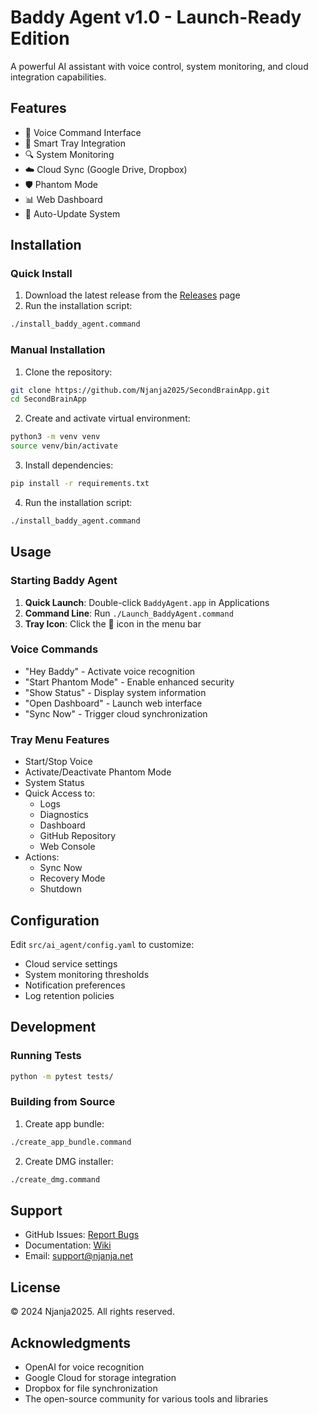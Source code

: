 # Baddy Agent v1.0 - Launch-Ready Edition

A powerful AI assistant with voice control, system monitoring, and cloud integration capabilities.

## Features

- 🎤 Voice Command Interface
- 🤖 Smart Tray Integration
- 🔍 System Monitoring
- ☁️ Cloud Sync (Google Drive, Dropbox)
- 🛡️ Phantom Mode
- 📊 Web Dashboard
- 🔄 Auto-Update System

## Installation

### Quick Install

1. Download the latest release from the [Releases](https://github.com/Njanja2025/SecondBrainApp/releases) page
2. Run the installation script:
```bash
./install_baddy_agent.command
```

### Manual Installation

1. Clone the repository:
```bash
git clone https://github.com/Njanja2025/SecondBrainApp.git
cd SecondBrainApp
```

2. Create and activate virtual environment:
```bash
python3 -m venv venv
source venv/bin/activate
```

3. Install dependencies:
```bash
pip install -r requirements.txt
```

4. Run the installation script:
```bash
./install_baddy_agent.command
```

## Usage

### Starting Baddy Agent

1. **Quick Launch**: Double-click `BaddyAgent.app` in Applications
2. **Command Line**: Run `./Launch_BaddyAgent.command`
3. **Tray Icon**: Click the 🤖 icon in the menu bar

### Voice Commands

- "Hey Baddy" - Activate voice recognition
- "Start Phantom Mode" - Enable enhanced security
- "Show Status" - Display system information
- "Open Dashboard" - Launch web interface
- "Sync Now" - Trigger cloud synchronization

### Tray Menu Features

- Start/Stop Voice
- Activate/Deactivate Phantom Mode
- System Status
- Quick Access to:
  - Logs
  - Diagnostics
  - Dashboard
  - GitHub Repository
  - Web Console
- Actions:
  - Sync Now
  - Recovery Mode
  - Shutdown

## Configuration

Edit `src/ai_agent/config.yaml` to customize:
- Cloud service settings
- System monitoring thresholds
- Notification preferences
- Log retention policies

## Development

### Running Tests

```bash
python -m pytest tests/
```

### Building from Source

1. Create app bundle:
```bash
./create_app_bundle.command
```

2. Create DMG installer:
```bash
./create_dmg.command
```

## Support

- GitHub Issues: [Report Bugs](https://github.com/Njanja2025/SecondBrainApp/issues)
- Documentation: [Wiki](https://github.com/Njanja2025/SecondBrainApp/wiki)
- Email: support@njanja.net

## License

© 2024 Njanja2025. All rights reserved.

## Acknowledgments

- OpenAI for voice recognition
- Google Cloud for storage integration
- Dropbox for file synchronization
- The open-source community for various tools and libraries 